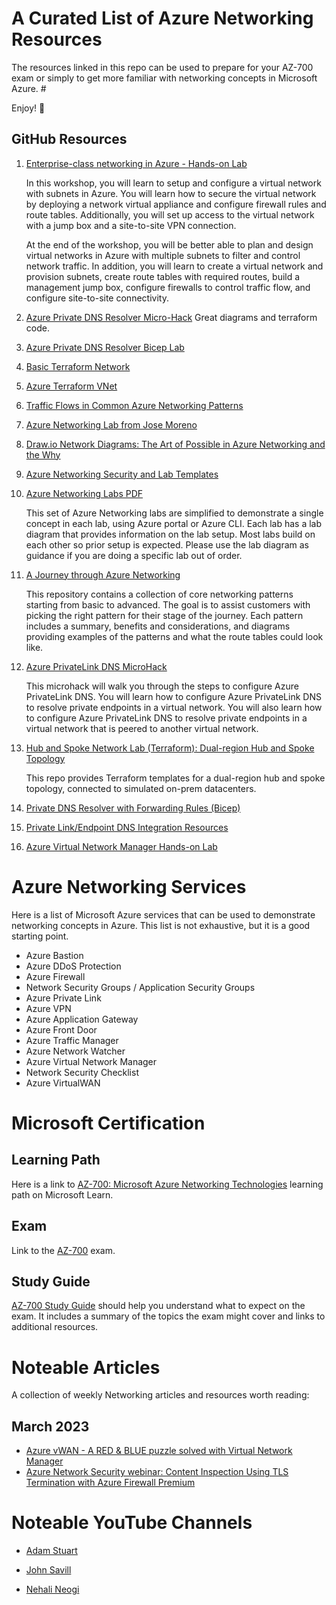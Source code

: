 # A Curated List of Azure Networking Resources

The resources linked in this repo can be used to prepare for your AZ-700 exam or simply to get more familiar with networking concepts in Microsoft Azure. #

Enjoy! :roller_coaster:

## GitHub Resources

1. [Enterprise-class networking in Azure - Hands-on Lab][def1]
   
   In this workshop, you will learn to setup and configure a virtual network with subnets in Azure. You will learn how to secure the virtual network by deploying a network virtual appliance and configure firewall rules and route tables. Additionally, you will set up access to the virtual network with a jump box and a site-to-site VPN connection.
   
   At the end of the workshop, you will be better able to plan and design virtual networks in Azure with multiple subnets to filter and control network traffic. In addition, you will learn to create a virtual network and provision subnets, create route tables with required routes, build a management jump box, configure firewalls to control traffic flow, and configure site-to-site connectivity.
2. [Azure Private DNS Resolver Micro-Hack][def2]
   Great diagrams and terraform code.
3. [Azure Private DNS Resolver Bicep Lab][def3]
4. [Basic Terraform Network][def4]
5. [Azure Terraform VNet][def5]
6. [Traffic Flows in Common Azure Networking Patterns][def6]
7. [Azure Networking Lab from Jose Moreno][def7]

8. [Draw.io Network Diagrams: The Art of Possible in Azure Networking and the Why][def8]
9. [Azure Networking Security and Lab Templates][def9]
10. [Azure Networking Labs PDF][def10]
    
    This set of Azure Networking labs are simplified to demonstrate a single concept in each lab, using Azure portal or Azure CLI. Each lab has a lab diagram that provides information on the lab setup. Most labs build on each other so prior setup is expected. Please use the lab diagram as guidance if you are doing a specific lab out of order.

11. [A Journey through Azure Networking][def11]
    
    This repository contains a collection of core networking patterns starting from basic to advanced. The goal is to assist customers with picking the right pattern for their stage of the journey. Each pattern includes a summary, benefits and considerations, and diagrams providing examples of the patterns and what the route tables could look like.

12. [Azure PrivateLink DNS MicroHack][def12]
    
    This microhack will walk you through the steps to configure Azure PrivateLink DNS. You will learn how to configure Azure PrivateLink DNS to resolve private endpoints in a virtual network. You will also learn how to configure Azure PrivateLink DNS to resolve private endpoints in a virtual network that is peered to another virtual network.
13. [Hub and Spoke Network Lab (Terraform): Dual-region Hub and Spoke Topology][def13]

      This repo provides Terraform templates for a dual-region hub and spoke topology, connected to simulated on-prem datacenters.

14. [Private DNS Resolver with Forwarding Rules (Bicep)][def14]

15. [Private Link/Endpoint DNS Integration Resources][def23]

16. [Azure Virtual Network Manager Hands-on Lab][def25]


# Azure Networking Services

Here is a list of Microsoft Azure services that can be used to demonstrate networking concepts in Azure. This list is not exhaustive, but it is a good starting point.

- Azure Bastion
- Azure DDoS Protection
- Azure Firewall
- Network Security Groups / Application Security Groups
- Azure Private Link
- Azure VPN
- Azure Application Gateway
- Azure Front Door
- Azure Traffic Manager
- Azure Network Watcher
- Azure Virtual Network Manager
- Network Security Checklist
- Azure VirtualWAN
  
# Microsoft Certification
## Learning Path
Here is a link to [AZ-700: Microsoft Azure Networking Technologies][def16] learning path on Microsoft Learn.

## Exam 
Link to the [AZ-700][def17] exam.

## Study Guide
[AZ-700 Study Guide][def18] should help you understand what to expect on the exam. It includes a summary of the topics the exam might cover and links to additional resources.


# Noteable Articles
A collection of weekly Networking articles and resources worth reading:
## March 2023 
- [Azure vWAN - A RED & BLUE puzzle solved with Virtual Network Manager][def22]
- [Azure Network Security webinar: Content Inspection Using TLS Termination with Azure Firewall Premium][def24]

# Noteable YouTube Channels

- [Adam Stuart][def19]

- [John Savill][def20]

- [Nehali Neogi][def21]

<!-- Links -->

[def1]: https://github.com/microsoft/MCW-Enterprise-class-networking
[def2]: https://github.com/dawlysd/azure-dns-private-resolver-microhack
[def3]: https://github.com/mddazure/dns-resolver-lab
[def4]: https://github.com/Azure/terraform-azurerm-network/blob/main/examples/startup/main.tf
[def5]: https://github.com/Azure/terraform-azurerm-vnet/tree/main/examples
[def6]: https://github.com/mattfeltonma/azure-networking-patterns
[def7]: https://github.com/erjosito/azure-networking-lab
[def8]: https://github.com/nehalineogi/azure-networking
[def9]: https://github.com/Azure/Azure-Network-Security/tree/master/Lab%20Templates
[def10]: https://github.com/Azure/Azure-Network-Security/tree/master/Lab%20Templates
[def11]: https://github.com/mattfeltonma/azure-network-journey
[def12]: https://github.com/adstuart/azure-privatelink-dns-microhack
[def13]: https://github.com/fguerri/hubandspokelab
[def14]: https://github.com/mddazure/dns-resolver-lab
[def16]: https://learn.microsoft.com/en-gb/training/paths/design-implement-microsoft-azure-networking-solutions-az-700/
[def17]: https://learn.microsoft.com/en-gb/certifications/exams/az-700
[def18]: https://query.prod.cms.rt.microsoft.com/cms/api/am/binary/RE4PaHw
[def19]: https://www.youtube.com/@AdamStuart1
[def20]: https://www.youtube.com/@NTFAQGuy
[def21]: https://www.youtube.com/@nehalineogi
[def22]: https://github.com/Danieleg82/vWAN-and-AVNM-For-Red-Blue/blob/main/README.md
[def23]: https://github.com/dmauser/PrivateLink
[def24]: https://www.youtube.com/watch?v=A-hWyZZsFVY&t=1s&ab_channel=MicrosoftSecurityCommunity
[def25]: https://github.com/adtork/Lab-Azure-Virtual-Network-Manager
